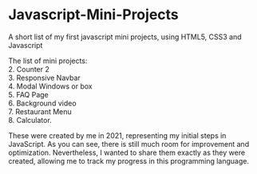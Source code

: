 # Javascript-Mini-Projects
A short list of my first javascript mini projects, using HTML5, CSS3 and Javascript

The list of mini projects:  
2. Counter 2  
3. Responsive Navbar  
4. Modal Windows or box  
5. FAQ Page  
6. Background video  
7. Restaurant Menu  
8. Calculator.  
  
These were created by me in 2021, representing my initial steps in JavaScript. As you can see, there is still much room for improvement and optimization. Nevertheless, I wanted to share them exactly as they were created, allowing me to track my progress in this programming language.
